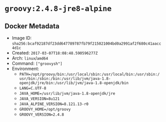 # `groovy:2.4.8-jre8-alpine`

## Docker Metadata

- Image ID: `sha256:bcaf92187df23dd647789787fb79f215021004bd0a2991af2f680c41aacc4d1c`
- Created: `2017-03-07T18:08:48.590596277Z`
- Arch: `linux`/`amd64`
- Command: `["groovysh"]`
- Environment:
  - `PATH=/opt/groovy/bin:/usr/local/sbin:/usr/local/bin:/usr/sbin:/usr/bin:/sbin:/bin:/usr/lib/jvm/java-1.8-openjdk/jre/bin:/usr/lib/jvm/java-1.8-openjdk/bin`
  - `LANG=C.UTF-8`
  - `JAVA_HOME=/usr/lib/jvm/java-1.8-openjdk/jre`
  - `JAVA_VERSION=8u121`
  - `JAVA_ALPINE_VERSION=8.121.13-r0`
  - `GROOVY_HOME=/opt/groovy`
  - `GROOVY_VERSION=2.4.8`
